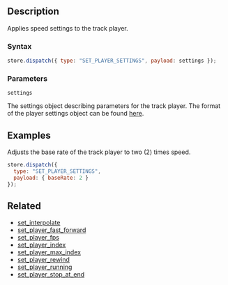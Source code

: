 ## Description

Applies speed settings to the track player.

### Syntax

```javascript
store.dispatch({ type: "SET_PLAYER_SETTINGS", payload: settings });
```

### Parameters

`settings`

The settings object describing parameters for the track player. The format of the player settings object can be found [here](../External/player_settings_template.js).

## Examples

Adjusts the base rate of the track player to two (2) times speed.

```javascript
store.dispatch({
  type: "SET_PLAYER_SETTINGS",
  payload: { baseRate: 2 }
});
```

## Related

- [set_interpolate](./set_interpolate.md)
- [set_player_fast_forward](./set_player_fast_forward.md)
- [set_player_fps](./set_player_fps.md)
- [set_player_index](./set_player_index.md)
- [set_player_max_index](./set_player_max_index.md)
- [set_player_rewind](./set_player_rewind.md)
- [set_player_running](./set_player_running.md)
- [set_player_stop_at_end](./set_player_stop_at_end.md)

